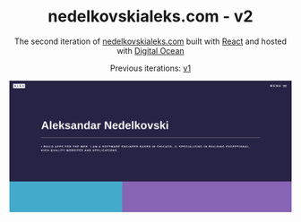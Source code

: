# <h1 align="center"> nedelkovskialeks.com - v2 </h1>
<p align="center">The second iteration of <a href="https://nedelkovskialeks.com" target="_blank">nedelkovskialeks.com</a> built with <a href="https://reactjs.org/" target="_blank">React</a> and hosted with <a href="https://www.digitalocean.com/" target="_blank">Digital Ocean</a> </p>
<p align="center">
  Previous iterations:
  <a href="https://github.com/aleksandandar-nedelkovski/v1" target="_blank">v1</a>
</p>

![demo](https://github.com/Aleksandandar-Nedelkovski/v2/blob/master/src/images/demo.png)
